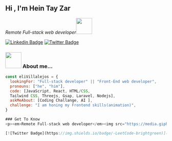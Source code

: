 
<h2>Hi , I'm Hein Tay Zar</h2>

<p><em>Remote Full-stack web developer</em><img src="https://media.giphy.com/media/XGma2iRIHTKkwqRkFl/giphy.gif" width="50"></p>

[![Linkedin Badge](https://img.shields.io/badge/-Linkedin-blue)](https://www.linkedin.com/in/hein-tay-zar/)
[![Twitter Badge](https://img.shields.io/badge/-Twitter-brightgreen)](https://twitter.com/heintayzarhm)


### <img src="https://media.giphy.com/media/kbVuid1Ak3uEHJUMVO/giphy.gif" width="50"> About me...  

```javascript
const eliVillalejos = {
  lookingFor: "Full-stack developer" || "Front-End web developer",
  pronouns: ["he", "him"],
  code: [JavaScript, React, HTML/CSS,  
  Tailwind CSS, Threejs, Gsap, Laravel, Nodejs],
  askMeAbout: [Coding Challange, AI ],
  challenge: "I am honing my Frontend skills(animation)",
}

### Get To Know 
<p><em>Remote Full-stack web developer</em><img src="https://media.giphy.com/media/XGma2iRIHTKkwqRkFl/giphy.gif" width="50"></p>

[![Twitter Badge](https://img.shields.io/badge/-LeetCode-brightgreen)](https://leetcode.com/heintayzar-hm/)

